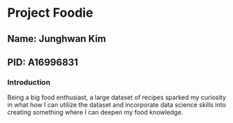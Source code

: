 # Project Foodie
## Name: Junghwan Kim
## PID: A16996831

### Introduction
Being a big food enthusiast, a large dataset of recipes sparked my curiosity in what how I can utilize the dataset and incorporate data science skills into creating something where I can deepen my food knowledge.



